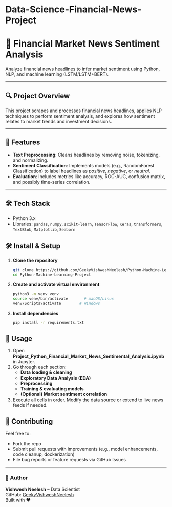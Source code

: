 # Data-Science-Financial-News-Project

# 📰 Financial Market News Sentiment Analysis

Analyze financial news headlines to infer market sentiment using Python, NLP, and machine learning (LSTM/LSTM+BERT).

---

## 🔍 Project Overview

This project scrapes and processes financial news headlines, applies NLP techniques to perform sentiment analysis, and explores how sentiment relates to market trends and investment decisions.

---

## 🚀 Features

- **Text Preprocessing**: Cleans headlines by removing noise, tokenizing, and normalizing.
- **Sentiment Classification**: Implements models (e.g., RandomForest Classification) to label headlines as *positive*, *negative*, or *neutral*.
- **Evaluation**: Includes metrics like accuracy, ROC-AUC, confusion matrix, and possibly time-series correlation.

---

## 🛠️ Tech Stack

- Python 3.x  
- Libraries: `pandas`, `numpy`, `scikit-learn`, `TensorFlow`, `Keras`, `transformers`, `TextBlob`, `Matplotlib`, `Seaborn`



## 🛠 Install & Setup

1. **Clone the repository**  
   ```bash
   git clone https://github.com/GeekyVishweshNeelesh/Python-Machine-Learning-Project.git
   cd Python-Machine-Learning-Project
   ```

2. **Create and activate virtual environment**  
   ```bash
   python3 -m venv venv
   source venv/bin/activate       # macOS/Linux
   venv\Scripts\activate        # Windows
   ```

3. **Install dependencies**  
   ```bash
   pip install -r requirements.txt
   ```



## 📓 Usage

1. Open **Project_Python_Financial_Market_News_Sentimental_Analysis.ipynb** in Jupyter.
2. Go through each section:
   - **Data loading & cleaning**
   - **Exploratory Data Analysis (EDA)**
   - **Preprocessing**
   - **Training & evaluating models**
   - **(Optional) Market sentiment correlation**
3. Execute all cells in order. Modify the data source or extend to live news feeds if needed.




## 🤝 Contributing

Feel free to:
- Fork the repo 
- Submit pull requests with improvements (e.g., model enhancements, code cleanup, dockerization)
- File bug reports or feature requests via GitHub Issues

---


### 📝 Author

**Vishwesh Neelesh** – Data Scientist  
GitHub: [GeekyVishweshNeelesh](https://github.com/GeekyVishweshNeelesh)  
Built with ❤️
